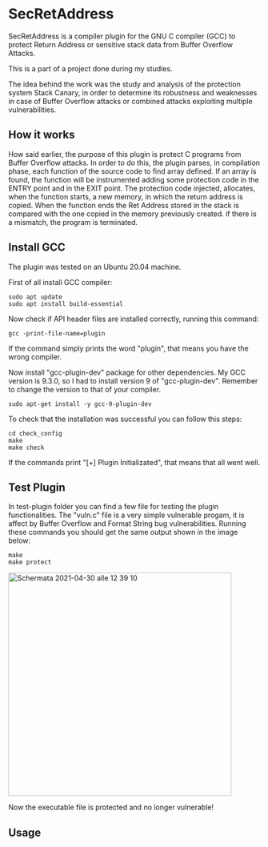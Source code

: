 # SecRetAddress
SecRetAddress is a compiler plugin for the GNU C compiler (GCC) to protect Return Address or sensitive stack data from Buffer Overflow Attacks.

This is a part of a project done during my studies.

The idea behind the work was the study and analysis of the protection system Stack Canary, in order to determine its robustness and weaknesses in case of Buffer Overflow attacks or combined attacks exploiting multiple vulnerabilities.

## How it works

How said earlier, the purpose of this plugin is protect C programs from Buffer Overflow attacks. In order to do this, the plugin parses, in compilation phase, each function of the source code to find array defined. If an array is found, the function will be instrumented adding some protection code in the ENTRY point and in the EXIT point.
The protection code injected, allocates, when the function starts, a new memory, in which the return address is copied. When the function ends the Ret Address stored in the stack is compared with the one copied in the memory previously created. if there is a mismatch, the program is terminated.


## Install GCC

The plugin was tested on an Ubuntu 20.04 machine.

First of all install GCC compiler:

``` 
sudo apt update
sudo apt install build-essential
```
Now check if API header files are installed correctly, running this command:
```
gcc -print-file-name=plugin
```
If the command simply prints the word "plugin", that means you have the wrong compiler.

Now install "gcc-plugin-dev" package for other dependencies.
My GCC version is 9.3.0, so I had to install version 9 of "gcc-plugin-dev".
Remember to change the version to that of your compiler.

```
sudo apt-get install -y gcc-9-plugin-dev
```

To check that the installation was successful you can follow this steps:
```
cd check_config
make
make check
```
If the commands print "[+] Plugin Initializated", that means that all went well. 

## Test Plugin

In test-plugin folder you can find a few file for testing the plugin functionalities. The "vuln.c" file is a very simple vulnerable progam, it is affect by Buffer Overflow and Format String bug vulnerabilities. 
Running these commands you should get the same output shown in the image below:
```
make
make protect
```
<img width="446" alt="Schermata 2021-04-30 alle 12 39 10" src="https://user-images.githubusercontent.com/82458106/116684276-1154ae80-a9b1-11eb-904f-0c70ea9eafb6.png">

Now the executable file is protected and no longer vulnerable!

## Usage




